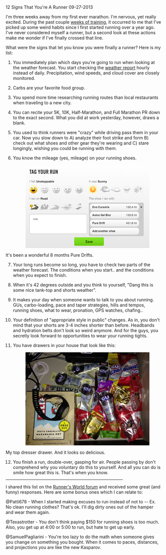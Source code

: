 12 Signs That You're A Runner
09-27-2013

I'm three weeks away from my first ever marathon. I'm nervous, yet really excited. During the past couple [weeks of training][3], it occurred to me that I've picked up some weird habits since I first started running over a year ago. I've never considered myself a runner, but a second look at these actions make me wonder if I've finally crossed that line.

What were the signs that let you know you were finally a runner? Here is my list:

1. You immediately plan which days you're going to run when looking at the weather forecast. You start checking the [weather report][1] hourly instead of daily. Precipitation, wind speeds, and cloud cover are closely monitored.

2. Carbs are your favorite food group.

3. You spend more time researching running routes than local restaurants when traveling to a new city.

4. You can recite your 5K, 10K, Half-Marathon, and Full Marathon PR down to the exact second. What you did at work yesterday, however, draws a blank.

5. You used to think runners were "crazy" while driving pass them in your car. Now you slow down to A) analyze their foot strike and form B) check out what shoes and other gear they're wearing and C) stare longingly, wishing you could be running with them.

6. You know the mileage (yes, mileage) on your running shoes. 

      <a href="/static/shoe_mileage.png"><img class="pure-img center" src="/static/shoe_mileage.png" alt="alex shoe mileage" style="display:block; margin-left:auto; margin-right:auto;" width="400px" /></a>
      <div class="separator" style="clear: both; text-align: center;">
It's been a wonderful 8 months Pure Drifts.</div>

7. Your long runs become so long, you have to check two parts of the weather forecast. The conditions when you start.. and the conditions when you expect to finish.

8. When it's 42 degrees outside and you think to yourself, "Dang this is some nice tank-top and shorts weather".

9. It makes your day when someone wants to talk to you about running. GUs, carbo-loading, pace and taper strategies, hills and tempos, running shoes, what to wear, pronation, GPS watches, chafing.. 

10. Your definition of "appropriate style in public" changes. As in, you don't mind that your shorts are 3-4 inches shorter than before. Headbands and hydration belts don't look so weird anymore. And for the guys, you secretly look forward to opportunities to wear your running tights.

11. You have drawers in your house that look like this:

      <a href="/static/gu_drawer.jpg"><img class="pure-img center" src="/static/gu_drawer.jpg" alt="alex gu drawer" style="display:block; margin-left:auto; margin-right:auto;" width="400px" /></a>
      <div class="separator" style="clear: both; text-align: center;">
My top dresser drawer. And it looks so delicious.</div>

12. You finish a run, double-over, gasping for air. People passing by don't comprehend why you voluntary do this to yourself. And all you can do is smile how great this is. That's when you know.

<hr width="75%">

I shared this list on the [Runner's World forum][2] and received some great (and funny) responses. Here are some bonus ones which I can relate to:

@Patti678 - When I started making excuses to run instead of not to -- Ex. No clean running clothes? That's ok. I'll dig dirty ones out of the hamper and wear them again.

@Texastrotter - You don't think paying $150 for running shoes is too much. Also, you get up at 4:00 or 5:00 to run, but hate to get up early.

@SamuelPagliarini - You're too lazy to do the math when someone gives you change on something you bought. When it comes to paces, distances, and projections you are like the new Kasparov.

[1]: http://shouldalexrun.appspot.com
[2]: http://community.runnersworld.com/topic/12-signs-that-you-are-a-runner
[3]: /blog/2013/training-marathon.html
